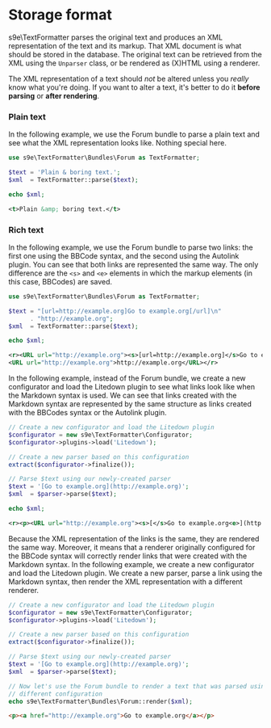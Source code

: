 Storage format
==============

s9e\TextFormatter parses the original text and produces an XML representation of the text and its markup. That XML document is what should be stored in the database. The original text can be retrieved from the XML using the `Unparser` class, or be rendered as (X)HTML using a renderer.

The XML representation of a text should *not* be altered unless you *really* know what you're doing. If you want to alter a text, it's better to do it **before parsing** or **after rendering**.

### Plain text

In the following example, we use the Forum bundle to parse a plain text and see what the XML representation looks like. Nothing special here.

```php
use s9e\TextFormatter\Bundles\Forum as TextFormatter;

$text = 'Plain & boring text.';
$xml  = TextFormatter::parse($text);

echo $xml;
```
```xml
<t>Plain &amp; boring text.</t>
```

### Rich text

In the following example, we use the Forum bundle to parse two links: the first one using the BBCode syntax, and the second using the Autolink plugin. You can see that both links are represented the same way. The only difference are the `<s>` and `<e>` elements in which the markup elements (in this case, BBCodes) are saved.

```php
use s9e\TextFormatter\Bundles\Forum as TextFormatter;

$text = "[url=http://example.org]Go to example.org[/url]\n"
      . "http://example.org";
$xml  = TextFormatter::parse($text);

echo $xml;
```
```xml
<r><URL url="http://example.org"><s>[url=http://example.org]</s>Go to example.org<e>[/url]</e></URL><br/>
<URL url="http://example.org">http://example.org</URL></r>
```

In the following example, instead of the Forum bundle, we create a new configurator and load the Litedown plugin to see what links look like when the Markdown syntax is used. We can see that links created with the Markdown syntax are represented by the same structure as links created with the BBCodes syntax or the Autolink plugin.

```php
// Create a new configurator and load the Litedown plugin
$configurator = new s9e\TextFormatter\Configurator;
$configurator->plugins->load('Litedown');

// Create a new parser based on this configuration
extract($configurator->finalize());

// Parse $text using our newly-created parser
$text = '[Go to example.org](http://example.org)';
$xml  = $parser->parse($text);

echo $xml;
```
```xml
<r><p><URL url="http://example.org"><s>[</s>Go to example.org<e>](http://example.org)</e></URL></p></r>
```

Because the XML representation of the links is the same, they are rendered the same way. Moreover, it means that a renderer originally configured for the BBCode syntax will correctly render links that were created with the Markdown syntax. In the following example, we create a new configurator and load the Litedown plugin. We create a new parser, parse a link using the Markdown syntax, then render the XML representation with a different renderer.

```php
// Create a new configurator and load the Litedown plugin
$configurator = new s9e\TextFormatter\Configurator;
$configurator->plugins->load('Litedown');

// Create a new parser based on this configuration
extract($configurator->finalize());

// Parse $text using our newly-created parser
$text = '[Go to example.org](http://example.org)';
$xml  = $parser->parse($text);

// Now let's use the Forum bundle to render a text that was parsed using a
// different configuration
echo s9e\TextFormatter\Bundles\Forum::render($xml);
```
```html
<p><a href="http://example.org">Go to example.org</a></p>
```
